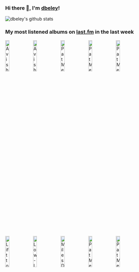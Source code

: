 ### Hi there 👋, I'm [dbeley](https://dbeley.ovh/en)!

![dbeley's github stats](https://github-readme-stats.vercel.app/api?username=dbeley)

### My most listened albums on [last.fm](https://www.last.fm/user/d_beley) in the last week

[<img src='https://lastfm.freetls.fastly.net/i/u/300x300/7740e267173ac774adddc166b3092b81.jpg' width='16%' height='16%' alt='Avishai Cohen - Shifting Sands'>](https://www.last.fm/music/avishai%2bcohen/shifting%2bsands)&nbsp;
[<img src='https://lastfm.freetls.fastly.net/i/u/300x300/efe46919a3e9bb25807dd887707ac318.jpg' width='16%' height='16%' alt='Avishai Cohen - Two Roses'>](https://www.last.fm/music/avishai%2bcohen/two%2broses)&nbsp;
[<img src='https://lastfm.freetls.fastly.net/i/u/300x300/c8c644f577f4b81249eb414ae6e88d7c.jpg' width='16%' height='16%' alt='Pat Metheny - Watercolors'>](https://www.last.fm/music/pat%2bmetheny/watercolors)&nbsp;
[<img src='https://lastfm.freetls.fastly.net/i/u/300x300/1a82fa95053d61c91360791ede73d106.jpg' width='16%' height='16%' alt='Pat Metheny - Bright Size Life'>](https://www.last.fm/music/pat%2bmetheny/bright%2bsize%2blife)&nbsp;
[<img src='https://lastfm.freetls.fastly.net/i/u/300x300/1aef5b81864842629b4d3f58816abaf7.png' width='16%' height='16%' alt='Pat Metheny Group - Still Life (Talking)'>](https://www.last.fm/music/pat%2bmetheny%2bgroup/still%2blife%2b%2528talking%2529)&nbsp;
<br>
[<img src='https://lastfm.freetls.fastly.net/i/u/300x300/9bbf12e63295dd8febbf8e759e8a6257.jpg' width='16%' height='16%' alt='Lift to Experience - The Texas-Jerusalem Crossroads'>](https://www.last.fm/music/lift%2bto%2bexperience/the%2btexas-jerusalem%2bcrossroads)&nbsp;
[<img src='https://lastfm.freetls.fastly.net/i/u/300x300/b4bacbf53718cac5b13a020a9b7fbcf0.jpg' width='16%' height='16%' alt='Low - I Could Live in Hope'>](https://www.last.fm/music/low/i%2bcould%2blive%2bin%2bhope)&nbsp;
[<img src='https://lastfm.freetls.fastly.net/i/u/300x300/464aada2722f1c246f7beed88cc5b8d7.jpg' width='16%' height='16%' alt='Miles Davis - Someday My Prince Will Come'>](https://www.last.fm/music/miles%2bdavis/someday%2bmy%2bprince%2bwill%2bcome)&nbsp;
[<img src='https://lastfm.freetls.fastly.net/i/u/300x300/691710b330bc4268c2e9d8ff29557703.jpg' width='16%' height='16%' alt='Pat Metheny & Lyle Mays - As Falls Wichita, So Falls Wichita Falls'>](https://www.last.fm/music/pat%2bmetheny%2b%2526%2blyle%2bmays/as%2bfalls%2bwichita%252c%2bso%2bfalls%2bwichita%2bfalls)&nbsp;
[<img src='https://lastfm.freetls.fastly.net/i/u/300x300/a393fd7e331ef85f3cff5c5065a144d3.jpg' width='16%' height='16%' alt='Pat Metheny Group - Offramp'>](https://www.last.fm/music/pat%2bmetheny%2bgroup/offramp)&nbsp;
<br>
